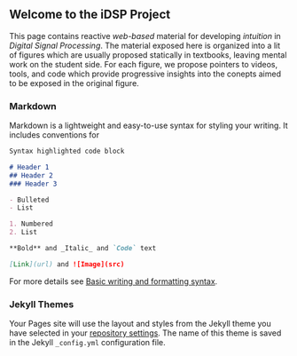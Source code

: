## Welcome to the iDSP Project

This page contains reactive *web-based* material for developing *intuition* in *Digital Signal Processing*.
The material exposed here is organized into a lit of figures which are usually proposed statically in textbooks, leaving mental work on the student side.
For each figure, we propose pointers to videos, tools, and code which provide progressive insights into the conepts aimed to be exposed in the original figure.  

### Markdown

Markdown is a lightweight and easy-to-use syntax for styling your writing. It includes conventions for

```markdown
Syntax highlighted code block

# Header 1
## Header 2
### Header 3

- Bulleted
- List

1. Numbered
2. List

**Bold** and _Italic_ and `Code` text

[Link](url) and ![Image](src)
```

For more details see [Basic writing and formatting syntax](https://docs.github.com/en/github/writing-on-github/getting-started-with-writing-and-formatting-on-github/basic-writing-and-formatting-syntax).

### Jekyll Themes

Your Pages site will use the layout and styles from the Jekyll theme you have selected in your [repository settings](https://github.com/thierrydutoit/iDSP/settings/pages). The name of this theme is saved in the Jekyll `_config.yml` configuration file.



